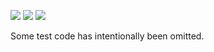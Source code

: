 ![](https://img.shields.io/badge/day%20📅-8-blue)
![](https://img.shields.io/badge/days%20completed-8-red)
![](https://img.shields.io/badge/stars%20⭐-16-yellow)

Some test code has intentionally been omitted.
